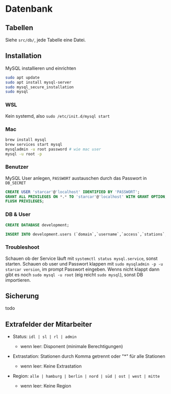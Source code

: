 # Datenbank

## Tabellen

Siehe `src/db/`, jede Tabelle eine Datei.

## Installation

MySQL installieren und einrichten

```sh
sudo apt update
sudo apt install mysql-server
sudo mysql_secure_installation
sudo mysql
```

### WSL

Kein systemd, also `sudo /etc/init.d/mysql start`

### Mac

```sh
brew install mysql
brew services start mysql
mysqladmin -u root password # wie mac user
mysql -u root -p
```

### Benutzer

MySQL User anlegen, `PASSWORT` austauschen durch das Passwort in `DB_SECRET`

```sql
CREATE USER 'starcar'@'localhost' IDENTIFIED BY 'PASSWORT';
GRANT ALL PRIVILEGES ON *.* TO 'starcar'@'localhost' WITH GRANT OPTION;
FLUSH PRIVILEGES;
```

### DB & User

```sql
CREATE DATABASE development;

INSERT INTO development.users (`domain`,`username`,`access`,`stations`,`createdAt`,`updatedAt`) VALUES ("starcar","bergen","admin","12,18","2021-12-01 13:20:42","2021-12-01 13:20:42");
```

### Troubleshoot

Schauen ob der Service läuft mit `systemctl status mysql.service`, sonst starten. Schauen ob user und Passwort klappen mit `sudo mysqladmin -p -u starcar version`, im prompt Passwort eingeben. Wenns nicht klappt dann gibt es noch `sudo mysql -u root` (eig reicht `sudo mysql`), sonst DB importieren.

## Sicherung

todo

## Extrafelder der Mitarbeiter

- Status: `idl | sl | rl | admin`

  - wenn leer: Disponent (minimale Berechtigungen)

- Extrastation: Stationen durch Komma getrennt oder "\*" für alle Stationen

  - wenn leer: Keine Extrastation

- Region: `alle | hamburg | berlin | nord | süd | ost | west | mitte`

  - wenn leer: Keine Region
